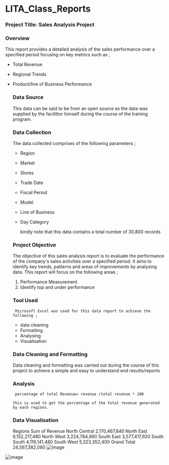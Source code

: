 # LITA_Class_Reports
### Project Title: Sales Analysis Project

### Overview
This report provides a detailed analysis of the sales performance over a specified period focusing on key metrics such as ;
- Total Revenue
- Regional Trends
- Product/line of Business Performance

  ### Data Source
  This data can be said to be from an open source as the data was supplied by the facilittor himself during the course of the training program.

  ### Data Collection
  The data collected comprises of the following parameters ;
  - Region
  - Market
  - Stores
  - Trade Date
  - Fiscal Period
  - Model
  - Line of Business
  - Day Category

    kindly note that this data contains a total number of 30,800 records

  ### Project Objective
    The objective of this sales analysis report is to evaluate the performance of the company's sales activities over a specified period. It aims to identify key trends, patterns and areas of improvements by analysing data.
    This report will focus on the following areas ;
    1. Performance Measurement
    2. Identify top and under performance
   
     ### Tool Used
       Microsoft Excel was used for this data report to achieve the following ;
  - data cleaning
  - Formatting
  - Analysing
  - Visualisation
  
    
 

  ### Data Cleaning and Formatting
  Data cleaning and formatting was carried out during the course of this project to achieve  a simple and easy to understand end results/reports

  ### Analysis
  ```Excel
   percentage of total Revenue= revenue /total revenue * 100

  this is used to get the percentage of the total revenue generated by each regions.
  ```
  ### Data Visualisation
  
  Regions	Sum of Revenue 
North Central	2,170,467,840
North East	6,152,217,480
North West	3,224,784,960
South East	3,577,417,920
South South	4,119,141,480
South West	5,323,352,400
Grand Total	24,567,382,080
![image](https://github.com/user-attachments/assets/31e4fa4a-39d2-4062-b418-39a3ef6d9427)


![image](https://github.com/user-attachments/assets/a3d1ea31-bb36-4b9e-ac17-e62b00cc2b7e)


  

  

  
    
  

 
  
  
  

